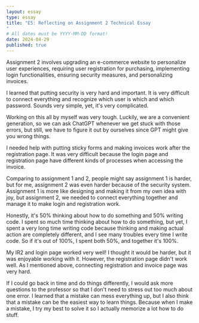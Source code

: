 ```yaml
---
layout: essay
type: essay
title: "E5: Reflecting on Assignment 2 Technical Essay
"
# All dates must be YYYY-MM-DD format!
date: 2024-04-29
published: true
---
```


Assignment 2 involves upgrading an e-commerce website to personalize user experiences, requiring user registration for purchasing, implementing login functionalities, ensuring security measures, and personalizing invoices.

I learned that putting security is very hard and important. It is very difficult to connect everything and recognize which user is which and which password. Sounds very simple, yet, it's very complicated.

Working on this all by myself was very tough. Luckily, we are a convenient generation, so we can ask ChatGPT whenever we get stuck with those errors, but still, we have to figure it out by ourselves since GPT might give you wrong things.

I needed help with putting sticky forms and making invoices work after the registration page. It was very difficult because the login page and registration page have different kinds of processes when accessing the invoice.

Comparing to assignment 1 and 2, people might say assignment 1 is harder, but for me, assignment 2 was even harder because of the security system. Assignment 1 is more like designing and making it from my own idea with joy, but assignment 2, we needed to connect everything together and manage it to make login and registration work.

Honestly, it's 50% thinking about how to do something and 50% writing code. I spent so much time thinking about how to do something, but yet, I spent a very long time writing code because thinking and making actual action are completely different, and I see many troubles every time I write code. So if it's out of 100%, I spent both 50%, and together it's 100%.

My IR2 and login page worked very well! I thought it would be harder, but it was enjoyable working with it. However, the registration page didn't work well. As I mentioned above, connecting registration and invoice page was very hard.

If I could go back in time and do things differently, I would ask more questions to the professor so that I don't need to stress out too much about one error. I learned that a mistake can mess everything up, but I also think that a mistake can be the easiest way to learn things. Because when I make a mistake, I try my best to solve it so I actually memorize a lot how to do stuff.
